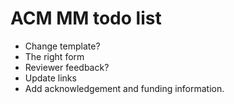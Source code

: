 # ACM MM todo list

- Change template?
- The right form
- Reviewer feedback?
- Update links
- Add acknowledgement and funding information.